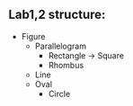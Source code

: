 ## Lab1,2 structure:

* Figure
    - Parallelogram
        + Rectangle
          -> Square
        + Rhombus
    - Line
    - Oval
        + Circle